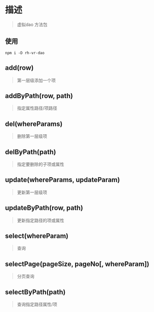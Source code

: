 # 描述

> 虚拟dao
> 方法包

## 使用

`npm i -D rh-vr-dao`

## add(row)

> 第一层级添加一个项

## addByPath(row, path)

> 指定属性路径/项路径

## del(whereParams)

> 删除第一层级项

## delByPath(path)

> 指定要删除的子项或属性

## update(whereParams, updateParam)

> 更新第一层级项

## updateByPath(row, path)

> 更新指定路径的项或属性

## select(whereParam)

> 查询

## selectPage(pageSize, pageNo[, whereParam])

> 分页查询

## selectByPath(path)

> 查询指定路径属性/项
